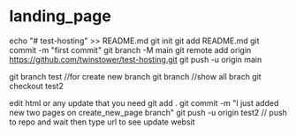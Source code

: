 # landing_page

echo "# test-hosting" >> README.md
git init
git add README.md
git commit -m "first commit"
git branch -M main
git remote add origin https://github.com/twinstower/test-hosting.git
git push -u origin main 
                
git branch test //for create new branch
git branch //show all brach
git checkout test2

edit html or any update that you need
git add .
git commit -m "I just added new two pages on create_new_page branch"
git push -u origin test2 // push to repo and wait then type url to see update websit